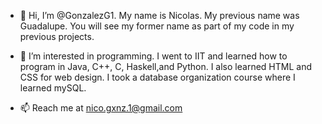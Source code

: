 - 👋 Hi, I’m @GonzalezG1. My name is Nicolas. My previous name was Guadalupe. You will see my former name as part of my code in my previous projects.
- 👀 I’m interested in programming. I went to IIT and learned how to program in Java, C++, C, Haskell,and Python. I also learned HTML and CSS for web design. I took a database organization course where I learned mySQL.


- 📫 Reach me at nico.gxnz.1@gmail.com


